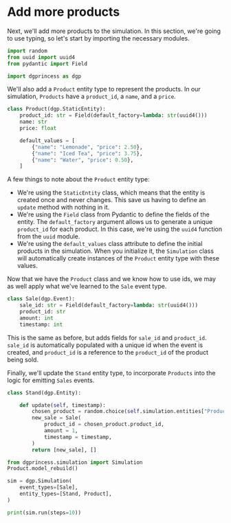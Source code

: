 # Add more products

Next, we'll add more products to the simulation. In this section, we're going to use typing, so let's start by importing the necessary modules.

```python
import random
from uuid import uuid4
from pydantic import Field

import dgprincess as dgp
```

We'll also add a `Product` entity type to represent the products. In our simulation, `Products` have a `product_id`, a `name`, and a `price`.

```python
class Product(dgp.StaticEntity):
    product_id: str = Field(default_factory=lambda: str(uuid4()))
    name: str
    price: float

    default_values = [
        {"name": "Lemonade", "price": 2.50},
        {"name": "Iced Tea", "price": 3.75},
        {"name": "Water", "price": 0.50},
    ]
```

A few things to note about the `Product` entity type:

* We're using the `StaticEntity` class, which means that the entity is created once and never changes. This save us having to define an `update` method with nothing in it.
* We're using the `Field` class from Pydantic to define the fields of the entity. The `default_factory` argument allows us to generate a unique `product_id` for each product. In this case, we're using the `uuid4` function from the `uuid` module.
* We're using the `default_values` class attribute to define the initial products in the simulation. When you initialize it, the `Simulation` class will automatically create instances of the `Product` entity type with these values.

Now that we have the `Product` class and we know how to use ids, we may as well apply what we've learned to the `Sale` event type.

```python
class Sale(dgp.Event):
    sale_id: str = Field(default_factory=lambda: str(uuid4()))
    product_id: str
    amount: int
    timestamp: int
```

This is the same as before, but adds fields for `sale_id` and `product_id`. `sale_id` is automatically populated with a unique id when the event is created, and `product_id` is a reference to the `product_id` of the product being sold.

Finally, we'll update the `Stand` entity type, to incorporate `Products` into the logic for emitting `Sales` events.

```python
class Stand(dgp.Entity):

    def update(self, timestamp):
        chosen_product = random.choice(self.simulation.entities["Product"])
        new_sale = Sale(
            product_id = chosen_product.product_id,
            amount = 1,
            timestamp = timestamp,
        )
        return [new_sale], []
```

```python
from dgprincess.simulation import Simulation
Product.model_rebuild()
```

```python
sim = dgp.Simulation(
    event_types=[Sale],
    entity_types=[Stand, Product],
)

print(sim.run(steps=10))
```

<!--
```python
assert list(sim.events.keys()) == ["Sale"]
assert len(sim.events["Sale"]) == 10
assert str(sim.get_report()) == """\
=== Entities ===
  Stand: 1
  Product: 3

=== Events ===
  Sale: 10
"""
```
-->